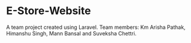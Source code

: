# E-Store-Website
A team project created using Laravel. Team members: Km Arisha Pathak, Himanshu Singh, Mann Bansal and Suveksha Chettri.
